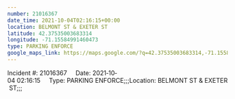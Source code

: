 ```yaml
---
number: 21016367
date_time: 2021-10-04T02:16:15+00:00
location: BELMONT ST & EXETER ST
latitude: 42.37535003683314
longitude: -71.15584991460473
type: PARKING ENFORCE
google_maps_link: https://maps.google.com/?q=42.37535003683314,-71.15584991460473
---
```


Incident #: 21016367     Date: 2021‐10‐04 02:16:15     Type: PARKING ENFORCE;;;Location: BELMONT ST & EXETER ST;;;
